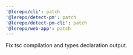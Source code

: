 ```yaml
---
'@lerepo/cli': patch
'@lerepo/detect-pm': patch
'@lerepo/detect-pm-cli': patch
'@lerepo/web-app': patch
---
```


Fix tsc compilation and types declaration output.
